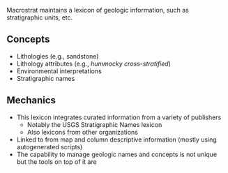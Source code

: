 Macrostrat maintains a lexicon of geologic information, such as stratigraphic units, etc.

## Concepts

- Lithologies (e.g., sandstone)
- Lithology attributes (e.g., _hummocky cross-stratified_)
- Environmental interpretations
- Stratigraphic names

## Mechanics

- This lexicon integrates curated information from a variety of publishers
    - Notably the USGS Stratigraphic Names lexicon
    - Also lexicons from other organizations
- Linked to from map and column descriptive information (mostly using autogenerated scripts)
- The capability to manage geologic names and concepts is not unique but the tools on top of it are
